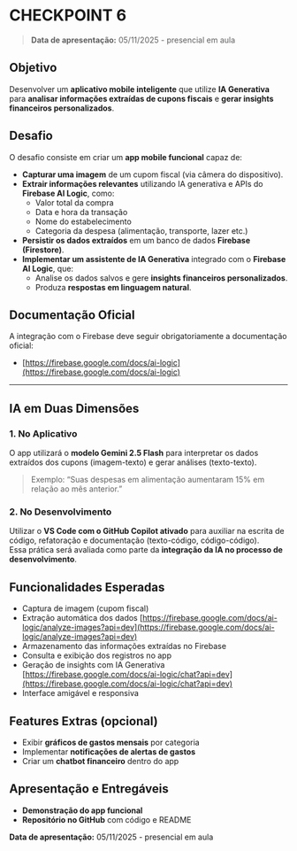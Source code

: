# CHECKPOINT 6  

>
> **Data de apresentação:** 05/11/2025 - presencial em aula
>

## Objetivo

Desenvolver um **aplicativo mobile inteligente** que utilize **IA Generativa** para **analisar informações extraídas de cupons fiscais** e **gerar insights financeiros personalizados**.


## Desafio

O desafio consiste em criar um **app mobile funcional** capaz de:

- **Capturar uma imagem** de um cupom fiscal (via câmera do dispositivo).  
- **Extrair informações relevantes** utilizando IA generativa e APIs do **Firebase AI Logic**, como:
  - Valor total da compra  
  - Data e hora da transação  
  - Nome do estabelecimento  
  - Categoria da despesa (alimentação, transporte, lazer etc.)  
- **Persistir os dados extraídos** em um banco de dados **Firebase (Firestore)**.  
- **Implementar um assistente de IA Generativa** integrado com o **Firebase AI Logic**, que:
  - Analise os dados salvos e gere **insights financeiros personalizados**.  
  - Produza **respostas em linguagem natural**.

## Documentação Oficial

A integração com o Firebase deve seguir obrigatoriamente a documentação oficial:

- [https://firebase.google.com/docs/ai-logic](https://firebase.google.com/docs/ai-logic)

---

## IA em Duas Dimensões

### 1. No Aplicativo

O app utilizará o **modelo Gemini 2.5 Flash** para interpretar os dados extraídos dos cupons (imagem-texto) e gerar análises (texto-texto).  

> Exemplo: “Suas despesas em alimentação aumentaram 15% em relação ao mês anterior.”

### 2. No Desenvolvimento

Utilizar o **VS Code com o GitHub Copilot ativado** para auxiliar na escrita de código, refatoração e documentação (texto-código, código-código).  
Essa prática será avaliada como parte da **integração da IA no processo de desenvolvimento**.


## Funcionalidades Esperadas
- Captura de imagem (cupom fiscal)  
- Extração automática dos dados [https://firebase.google.com/docs/ai-logic/analyze-images?api=dev](https://firebase.google.com/docs/ai-logic/analyze-images?api=dev)  
- Armazenamento das informações extraídas no Firebase  
- Consulta e exibição dos registros no app  
- Geração de insights com IA Generativa [https://firebase.google.com/docs/ai-logic/chat?api=dev](https://firebase.google.com/docs/ai-logic/chat?api=dev)  
- Interface amigável e responsiva  


## Features Extras (opcional)

- Exibir **gráficos de gastos mensais** por categoria  
- Implementar **notificações de alertas de gastos**  
- Criar um **chatbot financeiro** dentro do app  


##  Apresentação e Entregáveis

- **Demonstração do app funcional**  
- **Repositório no GitHub** com código e README




**Data de apresentação:** 05/11/2025 - presencial em aula
